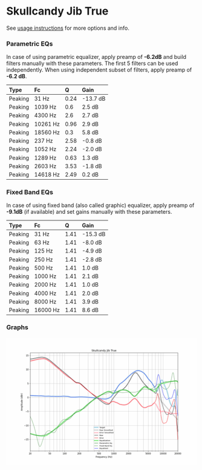 # Skullcandy Jib True
See [usage instructions](https://github.com/jaakkopasanen/AutoEq#usage) for more options and info.

### Parametric EQs
In case of using parametric equalizer, apply preamp of **-6.2dB** and build filters manually
with these parameters. The first 5 filters can be used independently.
When using independent subset of filters, apply preamp of **-6.2 dB**.

| Type    | Fc       |    Q | Gain     |
|:--------|:---------|:-----|:---------|
| Peaking | 31 Hz    | 0.24 | -13.7 dB |
| Peaking | 1039 Hz  | 0.6  | 2.5 dB   |
| Peaking | 4300 Hz  | 2.6  | 2.7 dB   |
| Peaking | 10261 Hz | 0.96 | 2.9 dB   |
| Peaking | 18560 Hz | 0.3  | 5.8 dB   |
| Peaking | 237 Hz   | 2.58 | -0.8 dB  |
| Peaking | 1052 Hz  | 2.24 | -2.0 dB  |
| Peaking | 1289 Hz  | 0.63 | 1.3 dB   |
| Peaking | 2603 Hz  | 3.53 | -1.8 dB  |
| Peaking | 14618 Hz | 2.49 | 0.2 dB   |

### Fixed Band EQs
In case of using fixed band (also called graphic) equalizer, apply preamp of **-9.1dB**
(if available) and set gains manually with these parameters.

| Type    | Fc       |    Q | Gain     |
|:--------|:---------|:-----|:---------|
| Peaking | 31 Hz    | 1.41 | -15.3 dB |
| Peaking | 63 Hz    | 1.41 | -8.0 dB  |
| Peaking | 125 Hz   | 1.41 | -4.9 dB  |
| Peaking | 250 Hz   | 1.41 | -2.8 dB  |
| Peaking | 500 Hz   | 1.41 | 1.0 dB   |
| Peaking | 1000 Hz  | 1.41 | 2.1 dB   |
| Peaking | 2000 Hz  | 1.41 | 1.0 dB   |
| Peaking | 4000 Hz  | 1.41 | 2.0 dB   |
| Peaking | 8000 Hz  | 1.41 | 3.9 dB   |
| Peaking | 16000 Hz | 1.41 | 8.6 dB   |

### Graphs
![](./Skullcandy%20Jib%20True.png)